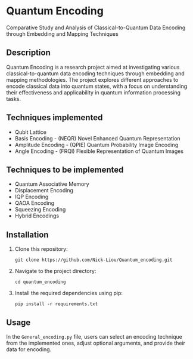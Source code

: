 # Quantum Encoding
Comparative Study and Analysis of Classical-to-Quantum Data Encoding through Embedding and Mapping Techniques
<!-- Comparative Analysis of Classical-to-Quantum Mapping Techniques in Data Encoding -->

## Description

Quantum Encoding is a research project aimed at investigating various classical-to-quantum data encoding techniques through embedding and mapping methodologies. The project explores different approaches to encode classical data into quantum states, with a focus on understanding their effectiveness and applicability in quantum information processing tasks.

## Techniques implemented
- Qubit Lattice
- Basis Encoding - (NEQR) Novel Enhanced Quantum Representation 
- Amplitude Encoding - (QPIE) Quantum Probability Image Encoding  
- Angle Encoding - (FRQI) Flexible Representation of Quantum Images 

## Techniques to be implemented
- Quantum Associative Memory
- Displacement Encoding
- IQP Encoding
- QAOA Encoding
- Squeezing Encoding
- Hybrid Encodings


## Installation

1. Clone this repository:   
    ```
    git clone https://github.com/Nick-Liou/Quantum_encoding.git
    ```
2. Navigate to the project directory:   
    ```
    cd quantum_encoding
    ```
3. Install the required dependencies using pip:
    ```
    pip install -r requirements.txt
    ```

## Usage

In the `General_encoding.py` file, users can select an encoding technique from the implemented ones, adjust optional arguments, and provide their data for encoding.

